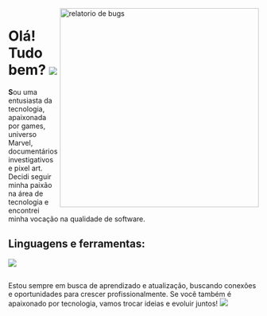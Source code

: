 <img src="https://github.com/talytam/talytam/assets/38868433/c1b56765-b607-4c2f-829d-970a4520afc5" height="400" width="400" align="right" alt="relatorio de bugs">

<p align="right"> 
<h1>Olá! Tudo bem? <img src="https://github.com/talytam/talytam/assets/38868433/409e8a28-ed0f-4f29-a95b-6021727aa404"></h1>
<p><b>S</b>ou uma entusiasta da tecnologia, apaixonada por games, universo Marvel, documentários investigativos e pixel art. Decidi seguir minha paixão na área de tecnologia e encontrei minha vocação na qualidade de software.</p>

<h2 align="left">Linguagens e ferramentas:</h2>



<div align="left">
<p align="left">
  <a href="https://skillicons.dev">
    <img src="https://skillicons.dev/icons?i=html,css,javascript,java,git,gherkin,postman,selenium&perline=4" />
  </a>
</p>
</div>


##

<p align="left">
Estou sempre em busca de aprendizado e atualização, buscando conexões e oportunidades para crescer profissionalmente. Se você também é apaixonado por tecnologia, vamos trocar ideias e evoluir juntos! <img src="https://github.com/talytam/talytam/assets/38868433/3640db22-cba0-46ab-8449-08f1464c7dbf">
</p>
